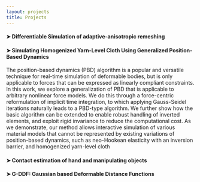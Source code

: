 ```yaml
---
layout: projects
title: Projects
---
```


#### ➤ Differentiable Simulation of adaptive-anisotropic remeshing


#### ➤ Simulating Homogenized Yarn-Level Cloth Using Generalized Position-Based Dynamics
The position-based dynamics (PBD) algorithm is a popular and versatile technique for real-time simulation of deformable
bodies, but is only applicable to forces that can be expressed as linearly compliant constraints. In this work, we explore a
generalization of PBD that is applicable to arbitrary nonlinear force models. We do this through a force-centric reformulation
of implicit time integration, to which applying Gauss-Seidel iterations naturally leads to a PBD-type algorithm. We further show
how the basic algorithm can be extended to enable robust handling of inverted elements, and exploit rigid invariance to reduce
the computational cost. As we demonstrate, our method allows interactive simulation of various material models that cannot
be represented by existing variations of position-based dynamics, such as neo-Hookean elasticity with an inversion barrier, and
homogenized yarn-level cloth

#### ➤ Contact estimation of hand and manipulating objects 

#### ➤ G-DDF: Gaussian based Deformable Distance Functions

